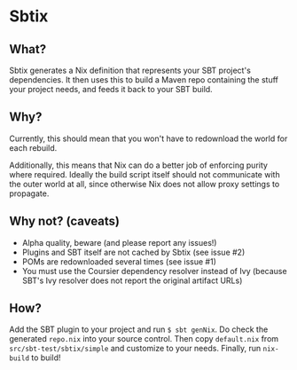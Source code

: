 # Sbtix

## What?

Sbtix generates a Nix definition that represents your SBT project's dependencies. It then uses this to build a Maven repo containing the stuff your project needs, and feeds it back to your SBT build.

## Why?

Currently, this should mean that you won't have to redownload the world for each rebuild.

Additionally, this means that Nix can do a better job of enforcing purity where required. Ideally the build script itself should not communicate with the outer world at all, since otherwise Nix does not allow proxy settings to propagate.

## Why not? (caveats)

* Alpha quality, beware (and please report any issues!)
* Plugins and SBT itself are not cached by Sbtix (see issue #2)
* POMs are redownloaded several times (see issue #1)
* You must use the Coursier dependency resolver instead of Ivy (because SBT's Ivy resolver does not report the original artifact URLs)

## How?

Add the SBT plugin to your project and run `$ sbt genNix`. Do check the generated `repo.nix` into your source control. Then copy `default.nix` from `src/sbt-test/sbtix/simple` and customize to your needs. Finally, run `nix-build` to build!
